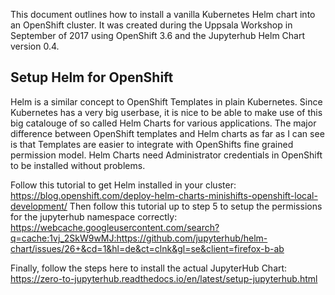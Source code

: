 This document outlines how to install a vanilla Kubernetes Helm chart into an OpenShift cluster. It was created during the Uppsala Workshop 
in September of 2017 using OpenShift 3.6 and the Jupyterhub Helm Chart version 0.4.

## Setup Helm for OpenShift

Helm is a similar concept to OpenShift Templates in plain Kubernetes. Since Kubernetes has a very big userbase, it is nice to be able to 
make use of this big catalouge of so called Helm Charts for various applications. The major difference between OpenShift templates and 
Helm charts as far as I can see is that Templates are easier to integrate with OpenShifts fine grained permission model. Helm Charts need
Administrator credentials in OpenShift to be installed without problems.

Follow this tutorial to get Helm installed in your cluster: https://blog.openshift.com/deploy-helm-charts-minishifts-openshift-local-development/
Then follow this tutorial up to step 5 to setup the permissions for the jupyterhub namespace correctly: https://webcache.googleusercontent.com/search?q=cache:1vj_2SkW9wMJ:https://github.com/jupyterhub/helm-chart/issues/26+&cd=1&hl=de&ct=clnk&gl=se&client=firefox-b-ab

Finally, follow the steps here to install the actual JupyterHub Chart: https://zero-to-jupyterhub.readthedocs.io/en/latest/setup-jupyterhub.html
